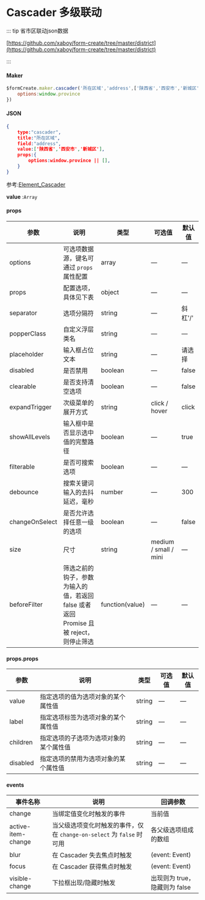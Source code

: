 # Cascader 多级联动

::: tip 省市区联动json数据

[https://github.com/xaboy/form-create/tree/master/district](https://github.com/xaboy/form-create/tree/master/district)

:::

#### Maker
```js
$formCreate.maker.cascader('所在区域','address',['陕西省','西安市','新城区']).props({
	options:window.province
})
```

#### JSON
```json
{
    type:"cascader",
    title:"所在区域",
    field:"address",
    value:['陕西省','西安市','新城区'],
    props:{
        options:window.province || [],
    }
}
```

参考:[Element_Cascader](http://element-cn.eleme.io/#/zh-CN/component/cascader)

**value** :`Array`

#### props

| 参数             | 说明                                                         | 类型            | 可选值                | 默认值  |
| ---------------- | ------------------------------------------------------------ | --------------- | --------------------- | ------- |
| options          | 可选项数据源，键名可通过 `props` 属性配置                    | array           | —                     | —       |
| props            | 配置选项，具体见下表                                         | object          | —                     | —       |
| separator        | 选项分隔符                                                   | string          | —                     | 斜杠'/' |
| popperClass     | 自定义浮层类名                                               | string          | —                     | —       |
| placeholder      | 输入框占位文本                                               | string          | —                     | 请选择  |
| disabled         | 是否禁用                                                     | boolean         | —                     | false   |
| clearable        | 是否支持清空选项                                             | boolean         | —                     | false   |
| expandTrigger   | 次级菜单的展开方式                                           | string          | click / hover         | click   |
| showAllLevels  | 输入框中是否显示选中值的完整路径                             | boolean         | —                     | true    |
| filterable       | 是否可搜索选项                                               | boolean         | —                     | —       |
| debounce         | 搜索关键词输入的去抖延迟，毫秒                               | number          | —                     | 300     |
| changeOnSelect | 是否允许选择任意一级的选项                                   | boolean         | —                     | false   |
| size             | 尺寸                                                         | string          | medium / small / mini | —       |
| beforeFilter    | 筛选之前的钩子，参数为输入的值，若返回 false 或者返回 Promise 且被 reject，则停止筛选 | function(value) | —                     | —       |

#### props.props

| 参数     | 说明                                   | 类型   | 可选值 | 默认值 |
| -------- | -------------------------------------- | ------ | ------ | ------ |
| value    | 指定选项的值为选项对象的某个属性值     | string | —      | —      |
| label    | 指定选项标签为选项对象的某个属性值     | string | —      | —      |
| children | 指定选项的子选项为选项对象的某个属性值 | string | —      | —      |
| disabled | 指定选项的禁用为选项对象的某个属性值   | string | —      | —      |

#### events

| 事件名称           | 说明                                                         | 回调参数                      |
| ------------------ | ------------------------------------------------------------ | ----------------------------- |
| change             | 当绑定值变化时触发的事件                                     | 当前值                        |
| active-item-change | 当父级选项变化时触发的事件，仅在 `change-on-select` 为 `false` 时可用 | 各父级选项组成的数组          |
| blur               | 在 Cascader 失去焦点时触发                                   | (event: Event)                |
| focus              | 在 Cascader 获得焦点时触发                                   | (event: Event)                |
| visible-change     | 下拉框出现/隐藏时触发                                        | 出现则为 true，隐藏则为 false |

